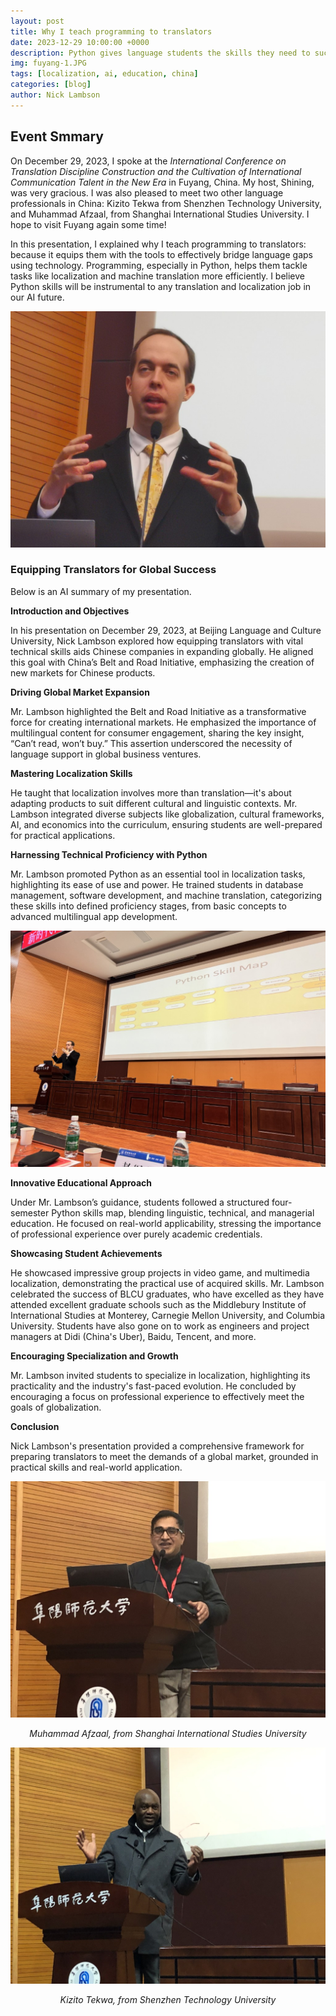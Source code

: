 ```yaml
---
layout: post
title: Why I teach programming to translators
date: 2023-12-29 10:00:00 +0000
description: Python gives language students the skills they need to succeed in the AI era.
img: fuyang-1.JPG
tags: [localization, ai, education, china]
categories: [blog]
author: Nick Lambson
---
```


## Event Smmary

On December 29, 2023, I spoke at the _International Conference on Translation Discipline Construction and the Cultivation of International Communication Talent in the New Era_ in Fuyang, China. My host, Shining, was very gracious. I was also pleased to meet two other language professionals in China: Kizito Tekwa from Shenzhen Technology University, and Muhammad Afzaal, from Shanghai International Studies University. I hope to visit Fuyang again some time!

In this presentation, I explained why I teach programming to translators: because it equips them with the tools to effectively bridge language gaps using technology. Programming, especially in Python, helps them tackle tasks like localization and machine translation more efficiently. I believe Python skills will be instrumental to any translation and localization job in our AI future.

![Nick Lambson at Fuyang International Conference](/assets/img/fuyang-up-close.JPG)

### Equipping Translators for Global Success

Below is an AI summary of my presentation.

**Introduction and Objectives**

In his presentation on December 29, 2023, at Beijing Language and Culture University, Nick Lambson explored how equipping translators with vital technical skills aids Chinese companies in expanding globally. He aligned this goal with China’s Belt and Road Initiative, emphasizing the creation of new markets for Chinese products.

**Driving Global Market Expansion**

Mr. Lambson highlighted the Belt and Road Initiative as a transformative force for creating international markets. He emphasized the importance of multilingual content for consumer engagement, sharing the key insight, “Can’t read, won’t buy.” This assertion underscored the necessity of language support in global business ventures.

**Mastering Localization Skills**

He taught that localization involves more than translation—it's about adapting products to suit different cultural and linguistic contexts. Mr. Lambson integrated diverse subjects like globalization, cultural frameworks, AI, and economics into the curriculum, ensuring students are well-prepared for practical applications.

**Harnessing Technical Proficiency with Python**

Mr. Lambson promoted Python as an essential tool in localization tasks, highlighting its ease of use and power. He trained students in database management, software development, and machine translation, categorizing these skills into defined proficiency stages, from basic concepts to advanced multilingual app development.

![Python Skills Map presented at Fuyang International Conference](/assets/img/fuyang-python-skill-map.JPG)

**Innovative Educational Approach**

Under Mr. Lambson’s guidance, students followed a structured four-semester Python skills map, blending linguistic, technical, and managerial education. He focused on real-world applicability, stressing the importance of professional experience over purely academic credentials.

**Showcasing Student Achievements**

He showcased impressive group projects in video game, and multimedia localization, demonstrating the practical use of acquired skills. Mr. Lambson celebrated the success of BLCU graduates, who have excelled as they have attended excellent graduate schools such as the Middlebury Institute of International Studies at Monterey, Carnegie Mellon University, and Columbia University. Students have also gone on to work as engineers and project managers at Didi (China's Uber), Baidu, Tencent, and more.

**Encouraging Specialization and Growth**

Mr. Lambson invited students to specialize in localization, highlighting its practicality and the industry's fast-paced evolution. He concluded by encouraging a focus on professional experience to effectively meet the goals of globalization.

**Conclusion**

Nick Lambson's presentation provided a comprehensive framework for preparing translators to meet the demands of a global market, grounded in practical skills and real-world application.

![Muhammad Afzaal, from Shanghai International Studies University](/assets/img/fuyang-afzaal.JPG)
<figcaption style="text-align: center; font-style: italic;">Muhammad Afzaal, from Shanghai International Studies University</figcaption>

![Kizito Tekwa, from Shenzhen Technology University](/assets/img/fuyang-kizito.JPG)
<figcaption style="text-align: center; font-style: italic;">Kizito Tekwa, from Shenzhen Technology University</figcaption>